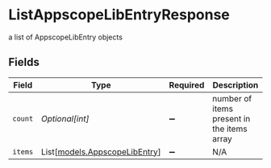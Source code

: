 # ListAppscopeLibEntryResponse

a list of AppscopeLibEntry objects


## Fields

| Field                                                          | Type                                                           | Required                                                       | Description                                                    |
| -------------------------------------------------------------- | -------------------------------------------------------------- | -------------------------------------------------------------- | -------------------------------------------------------------- |
| `count`                                                        | *Optional[int]*                                                | :heavy_minus_sign:                                             | number of items present in the items array                     |
| `items`                                                        | List[[models.AppscopeLibEntry](../models/appscopelibentry.md)] | :heavy_minus_sign:                                             | N/A                                                            |